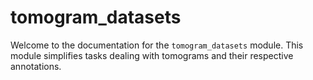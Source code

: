 # tomogram_datasets

Welcome to the documentation for the `tomogram_datasets` module. This module simplifies tasks dealing with tomograms and their respective annotations.